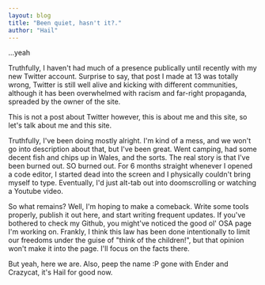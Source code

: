```yaml
---
layout: blog
title: "Been quiet, hasn't it?."
author: "Hail"
---
```


...yeah

Truthfully, I haven't had much of a presence publically until recently with my new Twitter account. Surprise to say, that post I made at 13 was totally wrong, Twitter is still well alive and kicking with different communities, although it has been overwhelmed with racism and far-right propaganda, spreaded by the owner of the site.

This is not a post about Twitter however, this is about me and this site, so let's talk about me and this site.

Truthfully, I've been doing mostly alright. I'm kind of a mess, and we won't go into description about that, but I've been great. Went camping, had some decent fish and chips up in Wales, and the sorts. The real story is that I've been burned out. SO burned out. For 6 months straight whenever I opened a code editor, I started dead into the screen and I physically couldn't bring myself to type. Eventually, I'd just alt-tab out into doomscrolling or watching a Youtube video. 

So what remains?
Well, I'm hoping to make a comeback. Write some tools properly, publish it out here, and start writing frequent updates. If you've bothered to check my Github, you might've noticed the good ol' OSA page I'm working on. Frankly, I think this law has been done intentionally to limit our freedoms under the guise of "think of the children!", but that opinion won't make it into the page. I'll focus on the facts there. 

But yeah, here we are.
Also, peep the name :P gone with Ender and Crazycat, it's Hail for good now.
